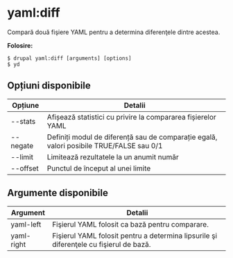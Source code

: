 # yaml:diff
Compară două fişiere YAML pentru a determina diferenţele dintre acestea.

**Folosire:**
```
$ drupal yaml:diff [arguments] [options]
$ yd  
```

## Opțiuni disponibile
Opțiune | Detalii
-------|-------------
--stats | Afișează statistici cu privire la compararea fișierelor YAML
--negate | Definiți modul de diferență sau de comparație egală, valori posibile TRUE/FALSE sau 0/1
--limit | Limitează rezultatele la un anumit număr
--offset | Punctul de început al unei limite

## Argumente disponibile
Argument | Detalii
---------|-------------
yaml-left | Fişierul YAML folosit ca bază pentru comparare.
yaml-right | Fişierul YAML folosit pentru a determina lipsurile şi diferenţele cu fişierul de bază.
